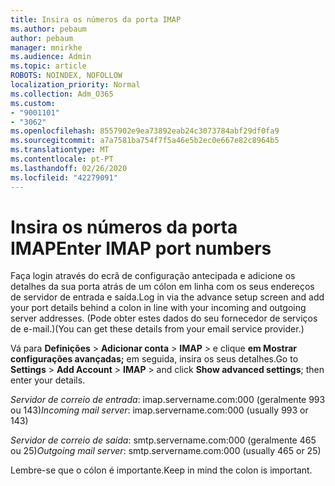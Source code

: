 ```yaml
---
title: Insira os números da porta IMAP
ms.author: pebaum
author: pebaum
manager: mnirkhe
ms.audience: Admin
ms.topic: article
ROBOTS: NOINDEX, NOFOLLOW
localization_priority: Normal
ms.collection: Adm_O365
ms.custom:
- "9001101"
- "3062"
ms.openlocfilehash: 8557902e9ea73892eab24c3073784abf29df0fa9
ms.sourcegitcommit: a7a7581ba754f7f5a46e5b2ec0e667e82c8964b5
ms.translationtype: MT
ms.contentlocale: pt-PT
ms.lasthandoff: 02/26/2020
ms.locfileid: "42279091"
---
```

# <a name="enter-imap-port-numbers"></a><span data-ttu-id="f81d6-102">Insira os números da porta IMAP</span><span class="sxs-lookup"><span data-stu-id="f81d6-102">Enter IMAP port numbers</span></span>

<span data-ttu-id="f81d6-103">Faça login através do ecrã de configuração antecipada e adicione os detalhes da sua porta atrás de um cólon em linha com os seus endereços de servidor de entrada e saída.</span><span class="sxs-lookup"><span data-stu-id="f81d6-103">Log in via the advance setup screen and add your port details behind a colon in line with your incoming and outgoing server addresses.</span></span> <span data-ttu-id="f81d6-104">(Pode obter estes dados do seu fornecedor de serviços de e-mail.)</span><span class="sxs-lookup"><span data-stu-id="f81d6-104">(You can get these details from your email service provider.)</span></span> 

<span data-ttu-id="f81d6-105">Vá para **Definições** > **Adicionar conta** > **IMAP** > e clique **em Mostrar configurações avançadas;** em seguida, insira os seus detalhes.</span><span class="sxs-lookup"><span data-stu-id="f81d6-105">Go to **Settings** > **Add Account** > **IMAP** > and click **Show advanced settings**; then enter your details.</span></span> 

<span data-ttu-id="f81d6-106">*Servidor de correio de entrada*: imap.servername.com:000 (geralmente 993 ou 143)</span><span class="sxs-lookup"><span data-stu-id="f81d6-106">*Incoming mail server*: imap.servername.com:000 (usually 993 or 143)</span></span> 

<span data-ttu-id="f81d6-107">*Servidor de correio de saída*: smtp.servername.com:000 (geralmente 465 ou 25)</span><span class="sxs-lookup"><span data-stu-id="f81d6-107">*Outgoing mail server*: smtp.servername.com:000 (usually 465 or 25)</span></span> 

<span data-ttu-id="f81d6-108">Lembre-se que o cólon é importante.</span><span class="sxs-lookup"><span data-stu-id="f81d6-108">Keep in mind the colon is important.</span></span> 
